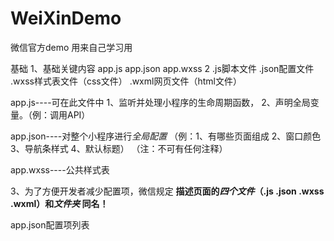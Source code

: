 # WeiXinDemo
微信官方demo 用来自己学习用

基础
  1、基础关键内容 app.js app.json app.wxss 
  2 .js脚本文件     .json配置文件   .wxss样式表文件（css文件） .wxml网页文件（html文件）
  
  app.js----可在此文件中   1、监听并处理小程序的生命周期函数， 2、声明全局变量。（例：调用API）
  
  app.json----对整个小程序进行*全局配置*  （例：1、有哪些页面组成 2、窗口颜色 3、导航条样式 4、默认标题） （注：不可有任何注释）
  
  app.wxss----公共样式表
  
  3、为了方便开发者减少配置项，微信规定 **描述页面的*四个文件*（.js .json .wxss .wxml）和*文件夹* 同名！**
  
  
  app.json配置项列表